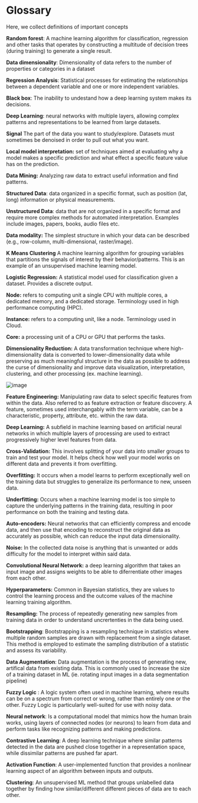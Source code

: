 # Glossary

Here, we collect definitions of important concepts

**Random forest**: A machine learning algorithm for classification, regression and other tasks that operates by constructing a multitude of decision trees (during training) to generate a single result.

**Data dimensionality**: Dimensionality of data refers to the number of properties or categories in a dataset

**Regression Analysis**: Statistical processes for estimating the relationships between a dependent variable and one or more independent variables.

**Black box**: The inability to undestand how a deep learning system makes its decisions.

**Deep Learning**: neural networks with multiple layers, allowing complex patterns and representations to be learned from large datasets.

**Signal** The part of the data you want to study/explore. Datasets must sometimes be denoised in order to pull out what you want.

**Local model interpretation:** set of techniques aimed at evaluating why a model makes a specific prediction and what effect a specific feature value has on the prediction. 

**Data Mining:** Analyzing raw data to extract useful information and find patterns.

**Structured Data**: data organized in a specific format, such as position (lat, long) information or physical measurements.

**Unstructured Data**: data that are not organized in a specific format and require more complex methods for automated interpretation. Examples include images, papers, books, audio files etc.

**Data modality:** The simplest structure in which your data can be described (e.g., row-column, multi-dimensional, raster/image). 

**K Means Clustering** A machine learning algorithm for grouping variables that partitions the signals of interest by their behavior/patterns. This is an example of an unsupervised machine learning model. 

**Logistic Regression:** A statistical model used for classification given a dataset. Provides a discrete output.

**Node:** refers to computing unit a single CPU with multiple cores, a dedicated memory, and a dedicated storage. Terminology used in high performance computing (HPC).

**Instance:** refers to a computing unit, like a node. Terminology used in Cloud.

**Core:** a processing unit of a CPU or GPU that performs the tasks.

**Dimensionality Reduction:** A data transformation technique where high-dimensionality data is converted to lower-dimensionality data while preserving as much meaningful structure in the data as possible to address the curse of dimensionality and improve data visualization, interpretation, clustering, and other processing (ex. machine learning). 

![image](https://github.com/UW-ESS-DS/Glossary/assets/56406566/7477fad4-895e-4a42-97b6-40b3bcc2bf0a)

**Feature Engineering:** Manipulating raw data to select specific features from within the data.  Also referred to as feature extraction or feature discovery.  A feature, sometimes used interchangably with the term variable, can be a characteristic, property, attribute, etc. within the raw data.

**Deep Learning:** A subfield in machine learning based on artificial neural networks in which multiple layers of processing are used to extract progressively higher level features from data.

**Cross-Validation:** This involves splitting of your data into smaller groups to train and test your model. It helps check how well your model works on different data and prevents it from overfitting.

**Overfitting:** It occurs when a model learns to perform exceptionally well on the training data but struggles to generalize its performance to new, unseen data.

**Underfitting:** Occurs when a machine learning model is too simple to capture the underlying patterns in the training data, resulting in poor performance on both the training and testing data.

**Auto-encoders:** Neural networks that can efficiently compress and encode data, and then use that encoding to reconstruct the original data as accurately as possible, which can reduce the input data dimensionality. 

**Noise:** In the collected data noise is anything that is unwanted or adds difficulty for the model to interpret within said data.

**Convolutional Neural Network:** a deep learning algorithm that takes an input image and assigns weights to be able to diferrentiate other images from each other.  

**Hyperparameters:** Common in Bayesian statistics, they are values to control the learning process and the outcome values of the machine learning training algorithm.

**Resampling:** The process of repeatedly generating new samples from training data in order to understand uncrertenties in the data being used.

**Bootstrapping**: Bootstrapping is a resampling technique in statistics where multiple random samples are drawn with replacement from a single dataset. This method is employed to estimate the sampling distribution of a statistic and assess its variability.

**Data Augmentation**: Data augmentation is the process of generating new, artifical data from existing data. This is commonly used to increase the size of a training dataset in ML (ie. rotating input images in a data segmentation pipeline)

**Fuzzy Logic** : A logic system often used in machine learning, where results can be on a spectrum from correct or wrong, rather than entirely one or the other. Fuzzy Logic is particularly well-suited for use with noisy data.

**Neural network**: Is a computational model that mimics how the human brain works, using layers of connected nodes (or neurons) to learn from data and perform tasks like recognizing patterns and making predictions.

**Contrastive Learning**: A deep learning technique where similar patterns detected in the data are pushed close together in a representation space, while dissimilar patterns are pushed far apart.

**Activation Function**: A user-implemented function that provides a nonlinear learning aspect of an algorithm between inputs and outputs.

**Clustering**: An unsupervised ML method that groups unlabelled data together by finding how similar/different different pieces of data are to each other. 
